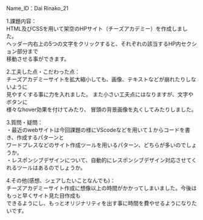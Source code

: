 Name_ID：Dai Rinako_21<br>

1.課題内容：<br>
HTML及びCSSを用いて架空のHPサイト（チーズアカデミー）を作成しました。<br> 
  ヘッダー内右上の5つの文字をクリックすると、それぞれの該当するHP内セクション部分まで<br>
  移動させる事ができます。<br>

2.工夫した点・こだわった点：<br>
チーズアカデミーサイトを拡大縮小しても、画像、テキストなどが崩れたりしないように<br>
 見やすくする事に力を入れました。 また小さい工夫点にはなりますが、文字やボタンに<br>
 様々なhover効果を付けてみたり、 冒頭の背景画像を丸くしてみたりしました。<br>

3.質問・疑問： <br>
・最近のwebサイトは今回課題の様にVScodeなどを用いて１からコードを書き、作成するパターンと<br>
 ワードプレスなどのサイト作成ツールを用いるパターン、どちらが多いのでしょうか。<br>
・レスポンシブデザインについて、自動的にレスポンシブデザイン対応させてくれるツールはあるのでしょうか。<br>

4.その他(感想、シェアしたいことなんでも)：<br>
チーズアカデミーサイト作成に想像以上の時間がかかってしまいました。今後はもっと早くサイト見た目作成も<br>
できるようにし、もっとオリジナリティを出す事に時間を費やせるようになりたいです。
